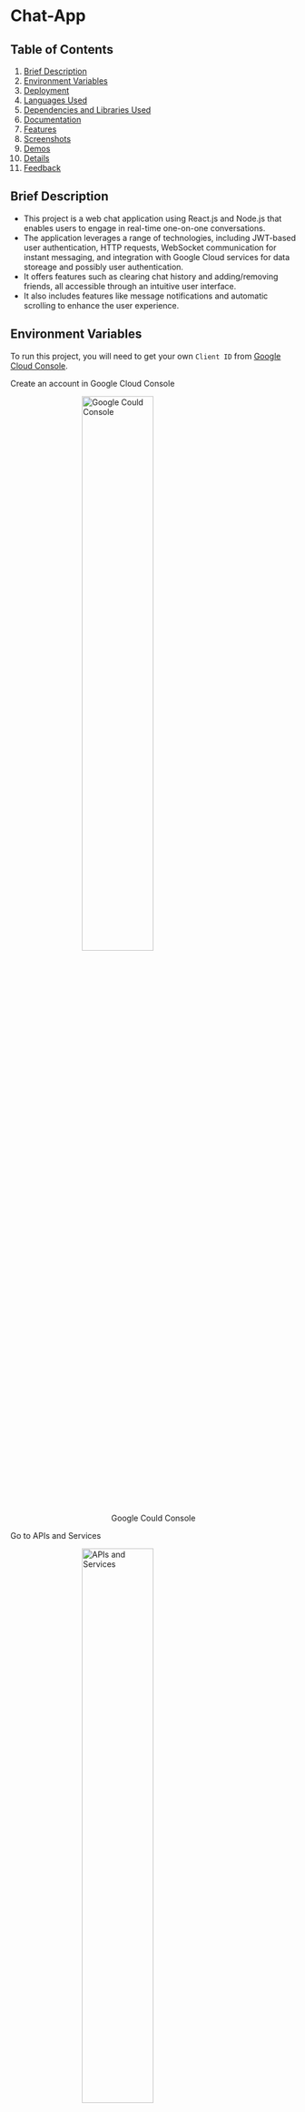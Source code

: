 # Chat-App

## Table of Contents

1. [Brief Description](#brief-description)
2. [Environment Variables](#environment-variables)
3. [Deployment](#deployment)
4. [Languages Used](#languages-used)
5. [Dependencies and Libraries Used](#dependencies-and-libraries-used)
6. [Documentation](#documentation)
7. [Features](#features)
8. [Screenshots](#screenshots)
9. [Demos](#demos)
10. [Details](#details)
11. [Feedback](#feedback)

## Brief Description

- This project is a web chat application using React.js and Node.js that enables users to engage in real-time one-on-one conversations.
- The application leverages a range of technologies, including JWT-based user authentication, HTTP requests, WebSocket communication for instant messaging, and integration with Google Cloud services for data storeage and possibly user authentication.
- It offers features such as clearing chat history and adding/removing friends, all accessible through an intuitive user interface.
- It also includes features like message notifications and automatic scrolling to enhance the user experience.

## Environment Variables

To run this project, you will need to get your own `Client ID` from [Google Cloud Console](https://console.cloud.google.com).

Create an account in Google Cloud Console

<img src='./images/deployment/google-cloud-console.png' alt='Google Could Console' style='display:block;margin-left:auto;margin-right:auto;width:50%;'>
<p style='text-align:center'>Google Could Console</p>

Go to APIs and Services

<img src='./images/deployment/apis-and-services.png' alt='APIs and Services' style='display:block;margin-left:auto;margin-right:auto;width:50%;'>
<p style='text-align:center'>APIs and Services</p>

Then, in the Credentials section -> Create Credentials -> OAuth client ID

<img src='./images/deployment/credentials.png' alt='Credentials Section' style='display:block;margin-left:auto;margin-right:auto;width:50%;'>
<p style='text-align:center'>Credentials Section</p>

<img src='./images/deployment/create-client-id.png' alt='Create OAuth Client ID' style='display:block;margin-left:auto;margin-right:auto;width:50%;'>
<p style='text-align:center'>Create OAuth Client ID</p>

Create your own `Client ID` and insert it in the project directory _/chat-app/client/src/components/login/Login.js_ as shown:

<img src='./images/deployment/insert-client-id.png' alt='Insert your Client ID' style='display:block;margin-left:auto;margin-right:auto;width:50%;'>
<p style='text-align:center'>Insert your Client ID here</p>

## Deployment

To deploy this project, proceed with the following steps:

1. Fork this repository
2. Clone this repository in your local Integrated Development Environment (IDE) (preferably VS Code)
3. Install dependencies and libraries required for client ->

   `cd client`

   `npm install`

4. Install dependencies and libraries required for server ->

   `cd server`

   `npm install`

5. Start the server ->

   `cd server`

   `nodemon index.js`

6. Start the client ->

   `cd client`

   `npm start`

7. Finally, this project will be launched at http://localhost:3000.

## Languages Used

- React.js - for developing the front-end part of the project

- Node.js - for developing the back-end part of the project

- SQL - for managing databases in the project

## Dependencies and Libraries Used

- [js-cookie](https://www.npmjs.com/package/js-cookie) - to simplify management of Cookies

  `npm i js-cookie`

- [jwt-decode](https://www.npmjs.com/package/jwt-decode) - for authentication and authorization of user

  `npm i jwt-decode`

- [react-icons](https://www.npmjs.com/package/react-icons) - for including popular styled icons

  `npm i react-icons`

- [react-router-dom](https://www.npmjs.com/package/react-router-dom) - for using React Router in web applications

  `npm i react-router-dom`

- [express](https://www.npmjs.com/package/express) - fast, unopinionated, minimalist web framework for Node.js

  `npm i express`

- [cors](https://www.npmjs.com/package/cors) - for providing a Express middleware that can be used to enable CORS (Cross-Origin Resource Sharing) with various options

  `npm i cors`

- [socket.io](https://www.npmjs.com/package/socket.io) - for handling incoming connections from clients, managing WebSocket communication, and emitting events to connected clients

  `npm i socket.io`

- [socket.io-client](https://www.npmjs.com/package/socket.io-client) - to establish connections to a Socket.IO server, emit events to the server, and listen for events sent from the server

  `npm i socket.io-client`

- [sqlite3](https://www.npmjs.com/package/sqlite3) - for managing Relational Databases (Relational Database Management System(RDBMS))

  `npm i sqlite3`

## Documentation

Refer to the below given respective documentations for the languages used to build this project.

- [Documentation for React.js](https://legacy.reactjs.org/docs/getting-started.html)

- [Documentation for Node.js](https://nodejs.org/en/docs)

- [Documentation for SQL](https://dev.mysql.com/doc/)

## Features

- User registration and authentication
- Sending and receiving text messages between users
- Real-time message updates
- Management of chat history and friends list

## Screenshots

Here are few screenshots of this project.

<img src='./images/project/login-page.png' alt='Login Page' style='display:block;margin-left:auto;margin-right:auto;width:50%;'>
<p style='text-align:center'>Login Page</p>

<img src='./images/project/no-friends-found.png' alt='No friends found' style='display:block;margin-left:auto;margin-right:auto;width:50%;'>
<p style='text-align:center'>No friends found</p>

<img src='./images/project/search-friend.png' alt='Search Friend' style='display:block;margin-left:auto;margin-right:auto;width:50%;'>
<p style='text-align:center'>Adding Friends</p>

<img src='./images/project/sender-side-chat.png' alt='Sender-Side Chat' style='display:block;margin-left:auto;margin-right:auto;width:50%;'>
<p style='text-align:center'>Chat in Sender Point of View</p>

<img src='./images/project/receiver-side-chat.png' alt='Receiver-Side Chat' style='display:block;margin-left:auto;margin-right:auto;width:50%;'>
<p style='text-align:center'>Chat in Receiver Point of View</p>

## Demos

<img src='./demos/clear-chat.gif' alt='Clear chat' style='display:block;margin-left:auto;margin-right:auto;width:50%;'>
<p style='text-align:center'>Clear chat</p>

<img src='./demos/remove-friend.gif' alt='Remove friend' style='display:block;margin-left:auto;margin-right:auto;width:50%;'>
<p style='text-align:center'>Remove friend</p>

<img src='./demos/sign-out.gif' alt='Sign out' style='display:block;margin-left:auto;margin-right:auto;width:50%;'>
<p style='text-align:center'>Sign out</p>

## Details

Name: Vakkalanka Ram Charan

University/College: Indian Institute of Technology Bhubaneshwar

Department: Electronics and Communication Engineering

## Feedback

If you have any feedback, please reach me out at ramcharanvakkalanka@gmail.com
